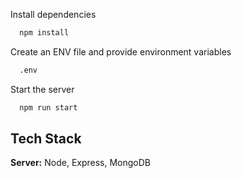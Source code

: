 
Install dependencies
```bash
  npm install
```

Create an ENV file and provide environment variables

```bash
  .env
```
Start the server

```bash
  npm run start
```


## Tech Stack


**Server:** Node, Express, MongoDB